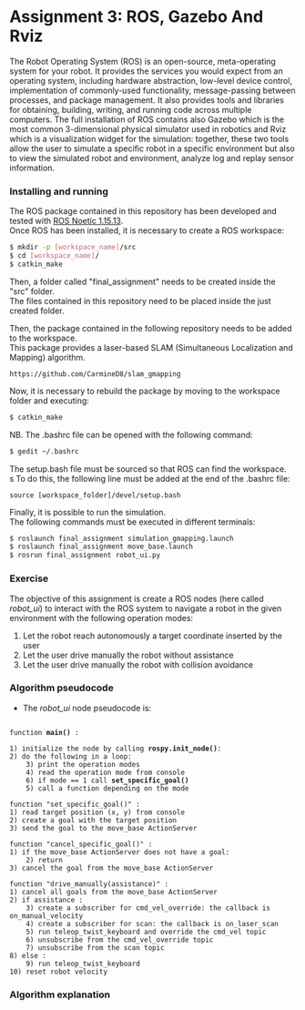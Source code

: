 # Assignment 3: ROS, Gazebo And Rviz

The Robot Operating System (ROS) is an open-source, meta-operating system for your robot. It provides the services you would expect from an operating system, including hardware abstraction, low-level device control, implementation of commonly-used functionality, message-passing between processes, and package management. It also provides tools and libraries for obtaining, building, writing, and running code across multiple computers.
The full installation of ROS contains also Gazebo which is the most common 3-dimensional physical simulator used in robotics and Rviz which is a visualization widget for the simulation: together, these two tools allow the user to simulate a specific robot in a specific environment but also to view the simulated robot and environment, analyze log and replay sensor information.

### Installing and running

The ROS package contained in this repository has been developed and tested with [ROS Noetic 1.15.13](http://wiki.ros.org/noetic/Installation).</br>
Once ROS has been installed, it is necessary to create a ROS workspace:

```bash
$ mkdir -p [workspace_name]/src
$ cd [workspace_name]/
$ catkin_make
```

Then, a folder called "final_assignment" needs to be created inside the "src" folder.</br>
The files contained in this repository need to be placed inside the just created folder.</br>

Then, the package contained in the following repository needs to be added to the workspace.</br>
This package provides a laser-based SLAM (Simultaneous Localization and Mapping) algorithm. </br>
```
https://github.com/CarmineD8/slam_gmapping
```

Now, it is necessary to rebuild the package by moving to the workspace folder and executing:

```bash
$ catkin_make
```

NB. The .bashrc file can be opened with the following command:

```bash
$ gedit ~/.bashrc
```

The setup.bash file must be sourced so that ROS can find the workspace.<br>s
To do this, the following line must be added at the end of the .bashrc file:

```
source [workspace_folder]/devel/setup.bash
```

Finally, it is possible to run the simulation.</br>
The following commands must be executed in different terminals:

```bash
$ roslaunch final_assignment simulation_gmapping.launch
$ roslaunch final_assignment move_base.launch
$ rosrun final_assignment robot_ui.py
```

### Exercise
The objective of this assignment is create a ROS nodes (here called _robot\_ui_) to interact with the ROS system to navigate a robot in the given environment with the following operation modes:</br>
1. Let the robot reach autonomously a target coordinate inserted by the user
2. Let the user drive manually the robot without assistance
3. Let the user drive manually the robot with collision avoidance

### Algorithm pseudocode
- The _robot\_ui_ node pseudocode is:
<code>
function <b>main()</b> :<br>
1) initialize the node by calling <b>rospy.init_node()</b>:
2) do the following in a loop:
    3) print the operation modes
    4) read the operation mode from console
    6) if mode == 1 call <b>set_specific_goal()</b>
    5) call a function depending on the mode
</code>

```
function "set_specific_goal()" :
1) read target position (x, y) from console
2) create a goal with the target position
3) send the goal to the move_base ActionServer

function "cancel_specific_goal()" :
1) if the move_base ActionServer does not have a goal:
    2) return
3) cancel the goal from the move_base ActionServer 

function "drive_manually(assistance)" :
1) cancel all goals from the move_base ActionServer
2) if assistance :
    3) create a subscriber for cmd_vel_override: the callback is on_manual_velocity
    4) create a subscriber for scan: the callback is on_laser_scan
    5) run teleop_twist_keyboard and override the cmd_vel topic
    6) unsubscribe from the cmd_vel_override topic
    7) unsubscribe from the scan topic
8) else :
    9) run teleop_twist_keyboard
10) reset robot velocity
```

### Algorithm explanation

